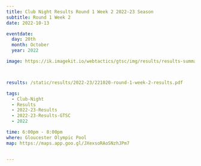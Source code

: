 ```yaml
---
title: Club Night Results Round 1 Week 2 2022-23 Season
subtitle: Round 1 Week 2
date: 2022-10-13

eventdate:
  day: 20th
  month: October
  year: 2022

image: https://ik.imagekit.io/webtactics/gtsc/img/results/results-summary-2.jpg



results: /static/results/2022-23/221020-round-1-week-2-results.pdf

tags:
  - Club-Night
  - Results
  - 2022-23-Results
  - 2022-23-Results-GTSC
  - 2022

time: 6:00pm - 8:00pm
where: Gloucester Olympic Pool
map: https://maps.app.goo.gl/JXexsoRAoSNzhJPm7


---
```






